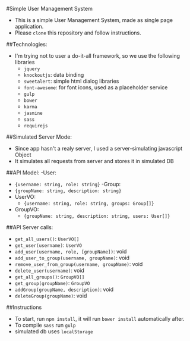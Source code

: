 #Simple User Management System
- This is a simple User Management System, made as single page application.
- Please `clone` this repository and follow instructions.

##Technologies:
- I'm trying not to user a do-it-all framework, so we use the following libraries
  - `jquery`
  - `knockoutjs`: data binding
  - `sweetalert`: simple html dialog libraries
  - `font-awesome`: for font icons, used as a placeholder service
  - `gulp`
  - `bower`
  - `karma`
  - `jasmine`
  - `sass`
  - `requirejs`


##Simulated Server Mode:
- Since app hasn't a realy server, I used a server-simulating javascript Object
- It simulates all requests from server and stores it in simulated DB

##API Model:
-User:
  - `{username: string, role: string}`
-Group:
  - `{groupName: string, description: string}`
- UserVO:
  - `{username: string, role: string, groups: Group[]}`
- GroupVO:
  - `{groupName: string, description: string, users: User[]}`

##API Server calls:
- `get_all_users()`: `UserVO[]`
- `get_user(username)`: `UserVO`
- `add_user(username, role, [groupName])`: void
- `add_user_to_group(username, groupName)`: void
- `remove_user_from_group(username, groupName)`: void
- `delete_user(username)`: void
- `get_all_groups()`: `GroupVO[]`
- `get_group(groupName)`: `GroupVO`
- `addGroup(groupName, description)`: void
- `deleteGroup(groupName)`: void

##Instructions
- To start, run `npm install`, it will run `bower install` automatically after.
- To compile `sass` run `gulp`
- simulated db uses `localStorage`
